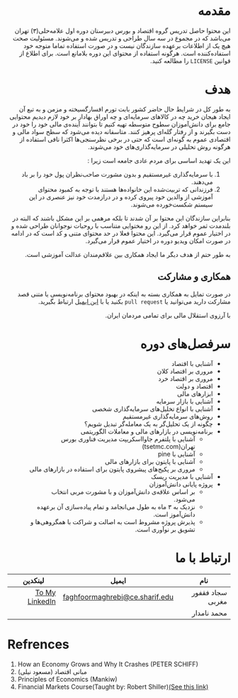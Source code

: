 <div dir = rtl> 

# مقدمه
 این محتوا حاصل تدریس گروه اقتصاد و بورس دبیرستان دوره اول علامه‌حلی(۳) تهران می‌باشد که در مجموع در سه سال طراحی و تدریس شده و می‌شوند.
مسئولیت صحت هیچ یک از اطلاعات برعهده سازندگان نیست و در صورت استفاده تماما متوجه خود استفاده‌کننده است.
هرگونه استفاده از محتوای این دوره بلامانع است.
برای اطلاع از قوانین 
`LICENSE`
را مطالعه کنید.

# هدف
به طور کل در شرایط حال حاضر کشور بابت تورم افسارگسیخته و مزمن و به تبع آن ایجاد هیجان خرید چه در کالاهای سرمایه‌ای و چه اوراق بهادار بر خود لازم دیدیم محتوایی جامع برای دانش‌آموزان سطوح متوسطه تهیه کنیم تا بتوانند آینده‌ی مالی خود را خود در دست بگیرند و از رفتار گله‌ای پرهیز کنند.
متاسفانه دیده می‌شود که سطح سواد مالی و اقتصادی عموم به گونه‌ای است که حتی در برخی نظرسنجی‌ها اکثرا نافی استفاده از هرگونه روش تحلیلی در سرمایه‌گذاری‌های خود می‌شوند.

این یک تهدید اساسی برای مردم عادی جامعه است زیرا :

1. با سرمایه‌گذاری غیرمستقیم و بدون مشورت صاحب‌نظران پول خود را بر باد می‌دهند.
2. فرزندانی که تربیت‌شده این خانواده‌ها هستند با توجه به کمبود محتوای آموزشی از والدین خود پیروی کرده و در درازمدت خود نیز عنصری در این سیستم شکست‌خورده می‌شوند.

بنابراین سازندگان این محتوا بر آن شدند تا بلکه مرهمی بر این مشکل باشند که البته در بلندمدت ثمر خواهد کرد.
از این رو مختوایی متناسب با روحیات نوجوانان طراحی شده و در اختیار عموم قرار می‌گیرد.
این محتوا فعلا در حد محتوای متنی و کد است که در ادامه در صورت امکان ویدیو دوره در اختیار عموم قرار می‌گیرد.

به طور حتم از هدف دیگر ما ایجاد همکاری بین علاقم‌مندان عدالت آموزشی است.
## همکاری و مشارکت
در صورت تمایل به همکاری بسته به اینکه در بهبود محتوای برنامه‌نویسی یا متنی قصد مشارکت دارید می‌توانید یا `pull request` بکنید یا با
[این ایمیل](sajad.faghfoor@gmail.com)
ارتباط بگیرید.

با آرزوی استقلال مالی برای تمامی مردمان ایران.

# سرفصل‌های دوره 
* آشنایی با اقتصاد
* مروری بر اقتصاد کلان
* مروری بر اقتصاد خرد
* اقتصاد و دولت
* ابزارهای مالی
* آشنایی با بازار سرمایه
* آشنایی با انواع تخلیل‌های سرمایه‌گذاری شخصی
* روش‌های سرمایه‌گذاری غیرمستقیم
* چگونه از یک تحلیل‌گر به یک معامله‌گر تبدیل شویم؟
* برنامه‌نویسی در بازارهای مالی و معاملات الگوریتمی
  * آشنایی با پلتفرم جاوااسکریپت مدیریت فناوری بورس تهران(tsetmc.com)
  * آشنایی با pine
  * آشنایی با پایتون برای بازارهای مالی
  * مروری بر پکیج‌های پیشروی پایتون برای استفاده در بازارهای مالی
* آشنایی با مدیریت ریسک
* پروژه پایانی دانش‌آموزان
  * بر اساس علاقه‌ی دانش‌آموزان و با مشورت مربی انتخاب می‌شود.
  * نزدیک به ۳ ماه به طول می‌انجامد و تمام پیاده‌سازی آن برعهده دانش‌آموز است.
  * پذیرش پروژه مشروط است به اصالت و شراکت با همگروهی‌ها و تشویق بر نوآوری است.

# ارتباط با ما
|نام|ایمیل|لینکدین|
|---|---|--|
|سجاد فقفور مغربی|faghfoormaghrebi@ce.sharif.edu|[To My LinkedIn](https://www.linkedin.com/in/sadjad-faqfoor-maqrebi/)|
|محمد نامدار|||

</div>
<div dir = 'ltr'>

# Refrences
1. How an Economy Grows and Why It Crashes (PETER SCHIFF)
2.  مبانی اقتصاد (مسعود نیلی)
3.  Principles of Economics (Mankiw)
4.  Financial Markets Course(Taught by: Robert Shiller)[(See this link)](https://oyc.yale.edu/economics/econ-252)

</div>
